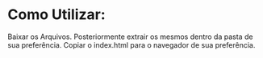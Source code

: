 # Como Utilizar:


Baixar os Arquivos. Posteriormente extrair os mesmos dentro da pasta de sua preferência. Copiar o index.html para o navegador de sua preferência. 